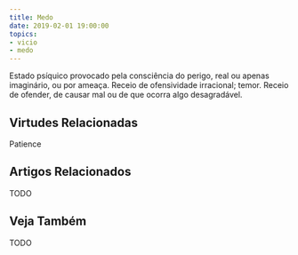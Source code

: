 ```yaml
---
title: Medo
date: 2019-02-01 19:00:00
topics: 
- vicio
- medo
---
```


Estado psíquico provocado pela consciência do perigo, real ou apenas imaginário, ou por ameaça.
Receio de ofensividade irracional; temor.
Receio de ofender, de causar mal ou de que ocorra algo desagradável.

## Virtudes Relacionadas
Patience

## Artigos Relacionados
TODO

## Veja Também
TODO
